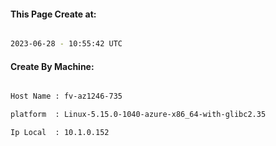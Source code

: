 
   
#### This Page Create at:

```bash

2023-06-28 - 10:55:42 UTC

```

#### Create By Machine:

```bash

Host Name : fv-az1246-735

platform  : Linux-5.15.0-1040-azure-x86_64-with-glibc2.35

Ip Local  : 10.1.0.152

```

